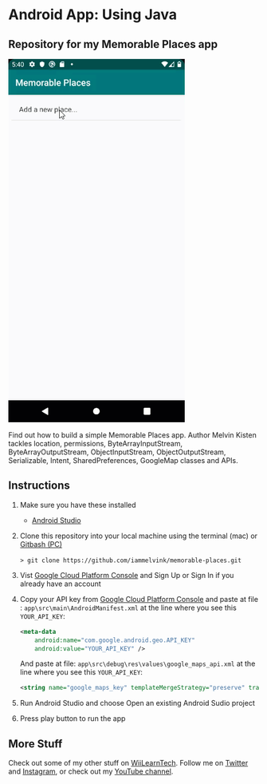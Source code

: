 # Android App: Using Java

## Repository for my Memorable Places app

![Memorable Places](memorable-places.gif "Memorable Places")

Find out how to build a simple Memorable Places app. Author Melvin Kisten tackles location, permissions, ByteArrayInputStream, ByteArrayOutputStream, ObjectInputStream, ObjectOutputStream, Serializable, Intent, SharedPreferences, GoogleMap classes and APIs. 

## Instructions
1. Make sure you have these installed
	- [Android Studio](https://developer.android.com/studio#downloads "Android Studio")

2. Clone this repository into your local machine using the terminal (mac) or [Gitbash (PC)](https://git-scm.com/download/win "Gitbash (PC)")
	
	`> git clone https://github.com/iammelvink/memorable-places.git`
3. Vist [Google Cloud Platform Console](https://cloud.google.com/console/google/maps-apis/overview "Google Cloud Platform Console") and Sign Up or Sign In if you already have an account 

4. Copy your API key from [Google Cloud Platform Console](https://cloud.google.com/console/google/maps-apis/overview "Google Cloud Platform Console") and paste at file : 
	`app\src\main\AndroidManifest.xml` at the line where you see this `YOUR_API_KEY`:

	```xml
	<meta-data
        android:name="com.google.android.geo.API_KEY"
        android:value="YOUR_API_KEY" />
	```
	And paste at file:
	`app\src\debug\res\values\google_maps_api.xml` at the line where you see this `YOUR_API_KEY`:

	```xml
	<string name="google_maps_key" templateMergeStrategy="preserve" translatable="false">YOUR_API_KEY</string>
	```
5. Run Android Studio and choose Open an existing Android Sudio project
6. Press play button to run the app 

## More Stuff
Check out some of my other stuff on [WiiLearnTech](https://www.wiilearntech.com "WiiLearnTech Website"). Follow me on [Twitter](https://twitter.com/iammelvink "iammelvink") and [Instagram](https://www.instagram.com/iammelvink "iammelvink"), or check out my [YouTube channel](https://www.youtube.com/channel/UCwMGEkyU2QOqEEKJ1E5pe7w "WiiLearnTech YouTube").
